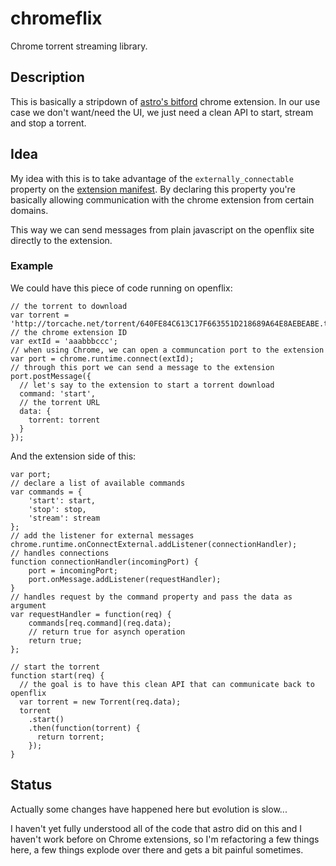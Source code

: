 # chromeflix
Chrome torrent streaming library.

## Description
This is basically a stripdown of [astro's bitford](https://github.com/astro/bitford) chrome extension.
In our use case we don't want/need the UI, we just need a clean API to start, stream and stop a torrent.

## Idea
My idea with this is to take advantage of the `externally_connectable` property on the [extension manifest](https://developer.chrome.com/extensions/manifest/externally_connectable).
By declaring this property you're basically allowing communication with the chrome extension from certain domains.

This way we can send messages from plain javascript on the openflix site directly to the extension.

### Example
We could have this piece of code running on openflix:

````
// the torrent to download
var torrent = 'http://torcache.net/torrent/640FE84C613C17F663551D218689A64E8AEBEABE.torrent';
// the chrome extension ID
var extId = 'aaabbbccc';
// when using Chrome, we can open a communcation port to the extension
var port = chrome.runtime.connect(extId);
// through this port we can send a message to the extension
port.postMessage({
  // let's say to the extension to start a torrent download
  command: 'start',
  // the torrent URL
  data: {
    torrent: torrent
  }
});
````

And the extension side of this:

````
var port;
// declare a list of available commands
var commands = {
	'start': start,
	'stop': stop,
	'stream': stream
};
// add the listener for external messages
chrome.runtime.onConnectExternal.addListener(connectionHandler);
// handles connections
function connectionHandler(incomingPort) {
	port = incomingPort;
	port.onMessage.addListener(requestHandler);
}
// handles request by the command property and pass the data as argument
var requestHandler = function(req) {
	commands[req.command](req.data);
	// return true for asynch operation
	return true;
};

// start the torrent
function start(req) {
  // the goal is to have this clean API that can communicate back to openflix
  var torrent = new Torrent(req.data);
  torrent
    .start()
    .then(function(torrent) {
      return torrent;
    });
}
````

## Status
Actually some changes have happened here but evolution is slow...

I haven't yet fully understood all of the code that astro did on this and I haven't work before on Chrome extensions, so I'm refactoring a few things here, a few things explode over there and gets a bit painful sometimes.
